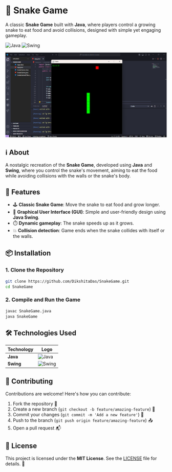 # 🐍 Snake Game

A classic **Snake Game** built with **Java**, where players control a growing snake to eat food and avoid collisions, designed with simple yet engaging gameplay.

![Java](https://img.shields.io/badge/Java-%23ED8B00.svg?&style=flat&logo=java&logoColor=white)
![Swing](https://img.shields.io/badge/Swing-Framework-orange?style=flat)

<img src="https://github.com/DikshitaDas/SnakeGame/blob/main/game%20board/Screenshot%202024-10-19%20131911.png" width="800">


## ℹ️ About

A nostalgic recreation of the **Snake Game**, developed using **Java** and **Swing**, where you control the snake's movement, aiming to eat the food while avoiding collisions with the walls or the snake's body.

## 🚀 Features

- 🕹️ **Classic Snake Game**: Move the snake to eat food and grow longer.
- 🎨 **Graphical User Interface (GUI)**: Simple and user-friendly design using **Java Swing**.
- ⏱️ **Dynamic gameplay**: The snake speeds up as it grows.
- 💥 **Collision detection**: Game ends when the snake collides with itself or the walls.

## 📦 Installation

### 1. Clone the Repository
```bash
git clone https://github.com/DikshitaDas/SnakeGame.git
cd SnakeGame
```

### 2. Compile and Run the Game
```bash
javac SnakeGame.java
java SnakeGame
```

## 🛠 Technologies Used

| Technology  | Logo |
|-------------|------|
| **Java**    | ![Java](https://img.shields.io/badge/Java-%23ED8B00.svg?&style=flat&logo=java&logoColor=white) |
| **Swing**   | ![Swing](https://img.shields.io/badge/Swing-Framework-orange?style=flat) |

## 🤝 Contributing

Contributions are welcome! Here's how you can contribute:

1. Fork the repository 🍴
2. Create a new branch (`git checkout -b feature/amazing-feature`) 🚧
3. Commit your changes (`git commit -m 'Add a new feature'`) 📝
4. Push to the branch (`git push origin feature/amazing-feature`) 📤
5. Open a pull request 📬

## 📄 License

This project is licensed under the **MIT License**. See the [LICENSE](LICENSE) file for details. 📃

